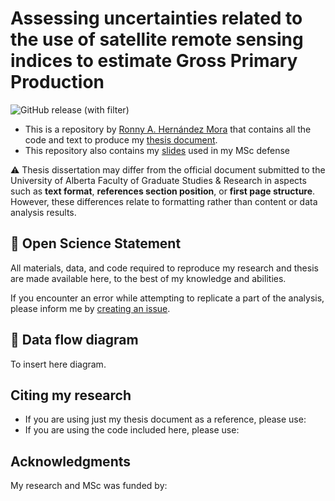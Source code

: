 # Assessing uncertainties related to the use of satellite remote sensing indices to estimate Gross Primary Production

![GitHub release (with filter)](https://img.shields.io/github/v/release/ronnyhdez/thesis_msc) 

 - This is a repository by [Ronny A. Hernández Mora](https://ronnyale.com/) that contains all
 the code and text to produce my [thesis document](https://github.com/ronnyhdez/thesis_msc/blob/main/thesis_docs/Assessing-uncertainties-related-to-the-use-of-satellite-remote-sensing-indices-to-estimate-Gross-Primary-Production_v0.0.6.pdf).
 - This repository also contains my [slides](https://github.com/ronnyhdez/thesis_msc/blob/main/thesis_docs/thesis_presentation_v0.0.3.pdf) used in my MSc defense

:warning: Thesis dissertation may differ from the official document submitted to
the University of Alberta Faculty of Graduate Studies & Research in aspects such
as  **text format**, **references section position**, or **first page structure**.
However, these differences relate to formatting rather than content or data 
analysis results.

## :open_book: Open Science Statement

All materials, data, and code required to reproduce my research and thesis are 
made available here, to the best of my knowledge and abilities.

If you encounter an error while attempting to replicate a part of the analysis, 
please inform me by [creating an issue](https://github.com/ronnyhdez/thesis_msc/issues/new). 

## :twisted_rightwards_arrows: Data flow diagram

To insert here diagram.

## Citing my research

 - If you are using just my thesis document as a reference, please use:
 - If you are using the code included here, please use:

## Acknowledgments

My research and MSc was funded by:



